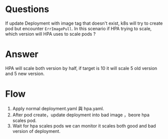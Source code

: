 # Questions
If update Deployment with image tag that doesn't exist, k8s will try to create pod but encounter `ErrImagePull`. 
In this scenario if HPA trying to scale, which version will HPA uses to scale pods ?

# Answer
HPA will scale both version by half, if target is 10 it will scale 5 old version and 5 new version.

# Flow
1. Apply normal deployment.yaml 與 hpa.yaml.
2. After pod create，update deployment into bad image ，beore hpa scales pod.
3. Wait for hpa scales pods we can monitor it scales both good and bad version of deployment.


